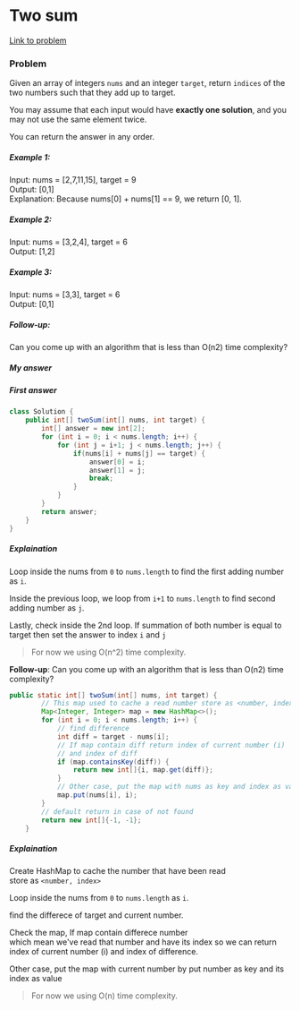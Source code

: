# Two sum

[Link to problem](https://leetcode.com/problems/two-sum/description/)

### Problem
Given an array of integers `nums` and an integer `target`, return `indices` of the two numbers such that they add up to target.

You may assume that each input would have **exactly one solution**, and you may not use the same element twice.

You can return the answer in any order.

##### Example 1:
Input: nums = [2,7,11,15], target = 9 <br>
Output: [0,1] <br>
Explanation: Because nums[0] + nums[1] == 9, we return [0, 1]. <br>

##### Example 2:
Input: nums = [3,2,4], target = 6 <br>
Output: [1,2] <br>

##### Example 3:
Input: nums = [3,3], target = 6  <br>
Output: [0,1]  <br>

##### Follow-up: 
Can you come up with an algorithm that is less than O(n2) time complexity?

##### My answer

##### First answer
```java
class Solution {
    public int[] twoSum(int[] nums, int target) {
        int[] answer = new int[2];
        for (int i = 0; i < nums.length; i++) {
            for (int j = i+1; j < nums.length; j++) {
                if(nums[i] + nums[j] == target) {
                    answer[0] = i;
                    answer[1] = j;
                    break;
                }
            }
        }
        return answer;
    }
}

```

##### Explaination
Loop inside the nums from `0` to `nums.length` to find the first adding number as `i`. 

Inside the previous loop, we loop from  `i+1` to `nums.length`  to find second adding number as `j`.

Lastly, check inside the 2nd loop. If summation of both number is equal to target then set the answer to index `i` and `j`

> For now we using O(n^2) time complexity.

**Follow-up**: Can you come up with an algorithm that is less than O(n2) time complexity?

```java
public static int[] twoSum(int[] nums, int target) {
        // This map used to cache a read number store as <number, index>
        Map<Integer, Integer> map = new HashMap<>();
        for (int i = 0; i < nums.length; i++) {
            // find difference
            int diff = target - nums[i];
            // If map contain diff return index of current number (i)
            // and index of diff
            if (map.containsKey(diff)) {
                return new int[]{i, map.get(diff)};
            }
            // Other case, put the map with nums as key and index as value of current number
            map.put(nums[i], i);
        }
        // default return in case of not found
        return new int[]{-1, -1};
    }
```
##### Explaination

Create HashMap to cache the number that have been read<br>
store as `<number, index>`

Loop inside the nums from `0` to `nums.length` as `i`. 

find the differece of target and current number.

Check the map, If map contain differece number <br>
which mean we've read that number and have its index
so we can return index of current number (i) and index of difference.

Other case, put the map with current number by
put number as key and its index as value
> For now we using O(n) time complexity.